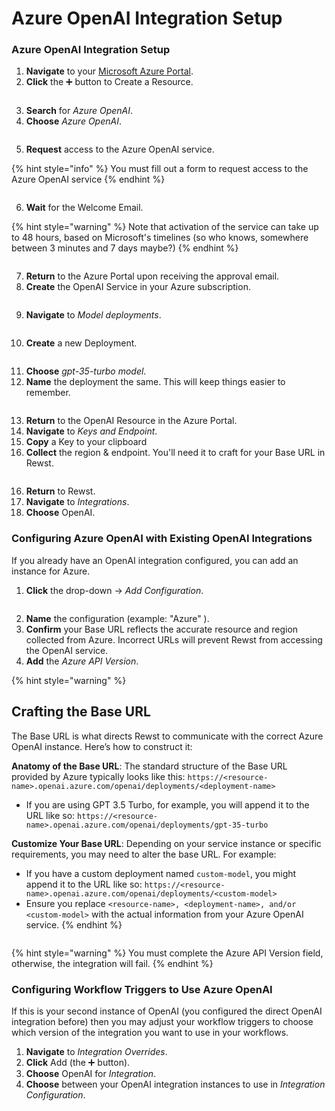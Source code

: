 # Azure OpenAI Integration Setup

### Azure OpenAI Integration Setup

1. **Navigate** to your [Microsoft Azure Portal](https://portal.azure.com).
2. **Click** the ➕ button to Create a Resource.

<figure><img src="../../../../.gitbook/assets/azure-ai-01 (1).png" alt=""><figcaption></figcaption></figure>

3. **Search** for _Azure OpenAI_.
4. **Choose** _Azure OpenAI_.

<figure><img src="../../../../.gitbook/assets/azure-ai-02.png" alt=""><figcaption></figcaption></figure>

5. **Request** access to the Azure OpenAI service.

{% hint style="info" %}
You must fill out a form to request access to the Azure OpenAI service
{% endhint %}

<figure><img src="../../../../.gitbook/assets/azure-ai-03.png" alt=""><figcaption></figcaption></figure>

6. **Wait** for the Welcome Email.

{% hint style="warning" %}
Note that activation of the service can take up to 48 hours, based on Microsoft's timelines (so who knows, somewhere between 3 minutes and 7 days maybe?)
{% endhint %}

<figure><img src="../../../../.gitbook/assets/azure-ai-04.png" alt=""><figcaption></figcaption></figure>

7. **Return** to the Azure Portal upon receiving the approval email.
8. **Create** the OpenAI Service in your Azure subscription.

<figure><img src="../../../../.gitbook/assets/azure-ai-05.png" alt=""><figcaption></figcaption></figure>

9. **Navigate** to _Model deployments_.

<figure><img src="../../../../.gitbook/assets/azure-ai-06.png" alt=""><figcaption></figcaption></figure>

10. **Create** a new Deployment.

<figure><img src="../../../../.gitbook/assets/azure-ai-07.png" alt=""><figcaption></figcaption></figure>

11. **Choose** _gpt-35-turbo model_.
12. **Name** the deployment the same. This will keep things easier to remember.

<figure><img src="../../../../.gitbook/assets/azure-ai-08.png" alt=""><figcaption></figcaption></figure>

13. **Return** to the OpenAI Resource in the Azure Portal.
14. **Navigate** to _Keys and Endpoint_.
15. **Copy** a Key to your clipboard
16. **Collect** the region & endpoint. You'll need it to craft for your Base URL in Rewst.

<figure><img src="../../../../.gitbook/assets/azure-ai-09.png" alt=""><figcaption></figcaption></figure>

16. **Return** to Rewst.
17. **Navigate** to _Integrations_.
18. **Choose** OpenAI.

### Configuring Azure OpenAI with Existing OpenAI Integrations

If you already have an OpenAI integration configured, you can add an instance for Azure.

1. **Click** the drop-down → _Add Configuration_.

<figure><img src="../../../../.gitbook/assets/azure-ai-10.png" alt=""><figcaption></figcaption></figure>

2. **Name** the configuration (example: "Azure" ).
3. **Confirm** your Base URL reflects the accurate resource and region collected from Azure. Incorrect URLs will prevent Rewst from accessing the OpenAI service.
4. **Add** the _Azure API Version_.

{% hint style="warning" %}
## Crafting the Base URL

The Base URL is what directs Rewst to communicate with the correct Azure OpenAI instance. Here’s how to construct it:

**Anatomy of the Base URL**: The standard structure of the Base URL provided by Azure typically looks like this: `https://<resource-name>.openai.azure.com/openai/deployments/<deployment-name>`

* If you are using GPT 3.5 Turbo, for example, you will append it to the URL like so: `https://<resource-name>.openai.azure.com/openai/deployments/gpt-35-turbo`

**Customize Your Base URL**: Depending on your service instance or specific requirements, you may need to alter the base URL. For example:

* If you have a custom deployment named `custom-model`, you might append it to the URL like so: `https://<resource-name>.openai.azure.com/openai/deployments/<custom-model>`
* Ensure you replace `<resource-name>, <deployment-name>, and/or` `<custom-model>` with the actual information from your Azure OpenAI service.
{% endhint %}

<figure><img src="../../../../.gitbook/assets/azure-ai-11.png" alt=""><figcaption></figcaption></figure>

{% hint style="warning" %}
You must complete the Azure API Version field, otherwise, the integration will fail.
{% endhint %}

### Configuring Workflow Triggers to Use Azure OpenAI

If this is your second instance of OpenAI (you configured the direct OpenAI integration before) then you may adjust your workflow triggers to choose which version of the integration you want to use in your workflows.

1. **Navigate** to _Integration Overrides_.
2. **Click** Add (the ➕ button).
3. **Choose** OpenAI for _Integration_.
4. **Choose** between your OpenAI integration instances to use in _Integration Configuration_.

<figure><img src="../../../../.gitbook/assets/azure-ai-12.png" alt=""><figcaption></figcaption></figure>
